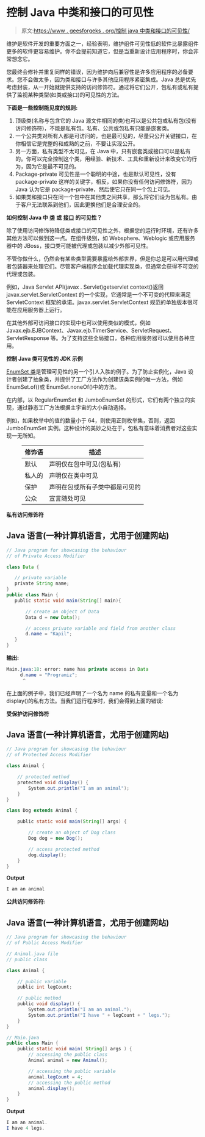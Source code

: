 # 控制 Java 中类和接口的可见性

> 原文:[https://www . geesforgeks . org/控制 java 中类和接口的可见性/](https://www.geeksforgeeks.org/controlling-the-visibility-of-class-and-interface-in-java/)

维护是软件开发的重要方面之一，经验表明，维护组件可见性低的软件比暴露组件更多的软件更容易维护。你不会提前知道它，但是当重新设计应用程序时，你会非常想念它。

您最终会修补并重复同样的错误，因为维护向后兼容性是许多应用程序的必备要求。您不会做太多，因为类和接口与许多其他应用程序紧密集成。Java 总是优先考虑封装，从一开始就提供支持的访问修饰符。通过将它们公开，包私有或私有提供了监视某种类型(如类或接口)的可见性的方法。

**下面是一些控制能见度的规则:**

1.  顶级类(名称与包含它的 Java 源文件相同的类)也可以是公共包或私有包(没有访问修饰符)，不能是私有包。私有、公共或包私有只能是嵌套类。
2.  一个公共类对所有人都是可访问的，也是最可见的，尽量只公开关键接口，在你相信它是完整的和成熟的之前，不要让实现公开。
3.  另一方面，私有类型不太可见，在 Java 中，只有嵌套类或接口可以是私有的。你可以完全控制这个类，用经验、新技术、工具和重新设计来改变它的行为，因为它是最不可见的。
4.  Package-private 可见性是一个聪明的中途，也是默认可见性，没有 package-private 这样的关键字，相反，如果你没有任何访问修饰符，因为 Java 认为它是 package-private，然后使它只在同一个包上可见。
5.  如果类和接口只在同一个包中在其他类之间共享，那么将它们设为包私有。由于客户无法联系到他们，因此更换他们是合理安全的。

**如何控制 Java 中** [**类**](https://www.geeksforgeeks.org/classes-objects-java/) **或** [**接口**](https://www.geeksforgeeks.org/interfaces-in-java/) **的可见性？**

除了使用访问修饰符降低类或接口的可见性之外，根据您的运行时环境，还有许多其他方法可以做到这一点。在组件级别，如 Websphere、Weblogic 或应用服务器中的 JBoss，接口类可能被代理或包装以减少外部可见性。

不管你做什么，仍然会有某些类型需要暴露给外部世界，但是你总是可以用代理或者包装器来处理它们。尽管客户端程序会加载代理实现类，但通常会获得不可变的代理或包装。

例如，Java Servlet API(javax . Servlet)getservlet context()返回 javax.servlet.ServletContext 的一个实现，它通常是一个不可变的代理来满足 ServletContext 框架的承诺。javax.servlet.ServletContext 规范的单独版本很可能在应用服务器上运行。

在其他外部可访问接口的实现中也可以使用类似的模式，例如 Javax.ejb.EJBContext、Javax.ejb.TimerService、ServletRequest、ServletResponse 等。为了支持这些全局接口，各种应用服务器可以使用各种应用。

**控制 Java 类可见性的 JDK 示例**

[EnumSet 类](https://www.geeksforgeeks.org/enumset-class-java/)是管理可见性的另一个引人入胜的例子。为了防止实例化，Java 设计者创建了抽象类，并提供了工厂方法作为创建该类实例的唯一方法，例如 EnumSet.of()或 EnumSet.noneOf()中的方法。

在内部，以 RegularEnumSet 和 JumboEnumSet 的形式，它们有两个独立的实现，通过静态工厂方法根据主宇宙的大小自动选择。

例如，如果枚举中的值的数量小于 64，则使用正则枚举集，否则，返回 JumboEnumSet 实例。这种设计的美妙之处在于，包私有意味着消费者对这些实现一无所知。

<figure class="table">

| 修饰语 | 描述 |
| --- | --- |
| 默认 | 声明仅在包中可见(包私有) |
| 私人的 | 声明仅在类中可见 |
| 保护 | 声明在包或所有子类中都是可见的 |
| 公众 | 宣言随处可见 |

</figure>

**私有访问修饰符**

## Java 语言(一种计算机语言，尤用于创建网站)

```java
// Java program for showcasing the behaviour
// of Private Access Modifier

class Data {

   // private variable
   private String name;
}
public class Main {
   public static void main(String[] main){

       // create an object of Data
       Data d = new Data();

       // access private variable and field from another class
       d.name = "Kapil";
   }
}
```

**输出:**

```java
Main.java:18: error: name has private access in Data
     d.name = "Programiz";
      ^
```

在上面的例子中，我们已经声明了一个名为 name 的私有变量和一个名为 display()的私有方法。当我们运行程序时，我们会得到上面的错误:

**受保护访问修饰符**

## Java 语言(一种计算机语言，尤用于创建网站)

```java
// Java program for showcasing the behaviour
// of Protected Access Modifier

class Animal {

    // protected method
    protected void display() {
        System.out.println("I am an animal");
    }
}

class Dog extends Animal {

    public static void main(String[] args) {

        // create an object of Dog class
        Dog dog = new Dog();

        // access protected method
        dog.display();
    }
}
```

**Output**

```java
I am an animal
```

**公共访问修饰符:**

## Java 语言(一种计算机语言，尤用于创建网站)

```java
// Java program for showcasing the behaviour
// of Public Access Modifier

// Animal.java file
// public class

class Animal {

    // public variable
    public int legCount;

    // public method
    public void display() {
        System.out.println("I am an animal.");
        System.out.println("I have " + legCount + " legs.");
    }
}

// Main.java
public class Main {
    public static void main( String[] args ) {
        // accessing the public class
        Animal animal = new Animal();

        // accessing the public variable
        animal.legCount = 4;
        // accessing the public method
        animal.display();
    }
}
```

**Output**

```java
I am an animal.
I have 4 legs.
```